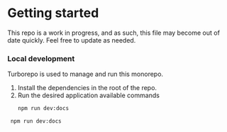 # Getting started

This repo is a work in progress, and as such, this file may become out of date quickly. Feel free to update as needed.

### Local development

Turborepo is used to manage and run this monorepo.

1. Install the dependencies in the root of the repo.
2. Run the desired application
   available commands
   ```sh
   npm run dev:docs
   ```

```sh
 npm run dev:docs
```

